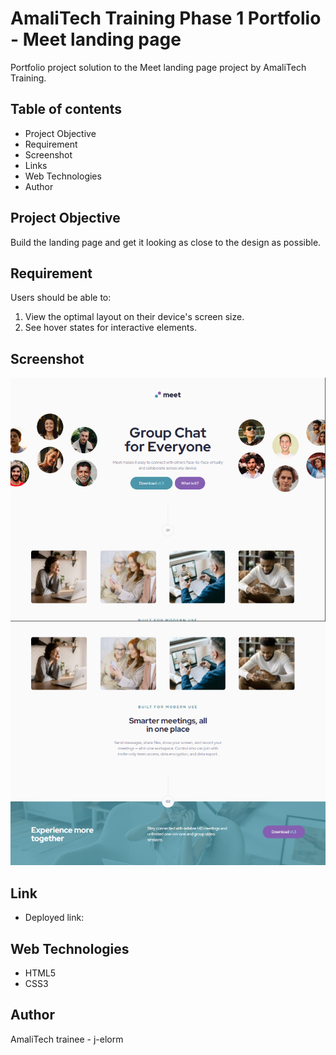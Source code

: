 # AmaliTech Training Phase 1 Portfolio - Meet landing page
Portfolio project solution to the Meet landing page project by AmaliTech Training.

## Table of contents

* Project Objective
* Requirement
* Screenshot
* Links
* Web Technologies
* Author

## Project Objective
Build the landing page and get it looking as close to the design as possible.

## Requirement
Users should be able to:
1. View the optimal layout on their device's screen size.
2. See hover states for interactive elements.

## Screenshot
![screenshot-1](https://github.com/j-elorm/meet-landing-page/blob/main/meet-landing-1.png)
![screenshot-2](https://github.com/j-elorm/meet-landing-page/blob/main/meet-landing-2.png)


## Link
* Deployed link:

## Web Technologies
* HTML5
* CSS3

## Author
AmaliTech trainee - j-elorm